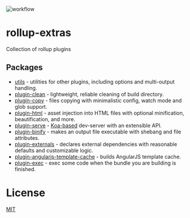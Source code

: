 ![workflow](https://github.com/kshutkin/rollup-extras/actions/workflows/main.yml/badge.svg)

# rollup-extras
Collection of rollup plugins

## Packages

- [utils](./utils) - utilities for other plugins, including options and multi-output handling.
- [plugin-clean](./plugin-clean) - lightweight, reliable cleaning of build directory.
- [plugin-copy](./plugin-copy) - files copying with minimalistic config, watch mode and glob support.
- [plugin-html](./plugin-html) - asset injection into HTML files with optional minification, beautification, and more.
- [plugin-serve](./plugin-serve) - [Koa-based](https://koajs.com/) dev-server with an extensible API.
- [plugin-binify](./plugin-binify) - makes an output file executable with shebang and file attributes.
- [plugin-externals](./plugin-externals) - declares external dependencies with reasonable defaults and customizable logic.
- [plugin-angularjs-template-cache](./plugin-angularjs-template-cache) - builds AngularJS template cache.
- [plugin-exec](./plugin-exec) - exec some code when the bundle you are building is finished.

# License
[MIT](./LICENSE)
